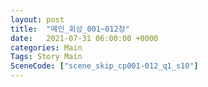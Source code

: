```yaml
---
layout: post
title:  "메인_회상_001~012장"
date:   2021-07-31 06:00:00 +0000
categories: Main
Tags: Story Main
SceneCode: ["scene_skip_cp001-012_q1_s10"]
---
```

